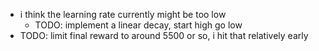 - i think the learning rate currently might be too low
  - TODO: implement a linear decay, start high go low
- TODO: limit final reward to around 5500 or so, i hit that relatively early
